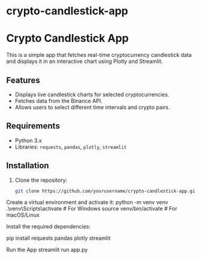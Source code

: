 # crypto-candlestick-app

# Crypto Candlestick App

This is a simple app that fetches real-time cryptocurrency candlestick data and displays it in an interactive chart using Plotly and Streamlit.

## Features
- Displays live candlestick charts for selected cryptocurrencies.
- Fetches data from the Binance API.
- Allows users to select different time intervals and crypto pairs.

## Requirements
- Python 3.x
- Libraries: `requests`, `pandas`, `plotly`, `streamlit`

## Installation

1. Clone the repository:
   ```bash
   git clone https://github.com/yourusername/crypto-candlestick-app.git
Create a virtual environment and activate it:
python -m venv venv
.\venv\Scripts\activate   # For Windows
source venv/bin/activate  # For macOS/Linux

Install the required dependencies:

pip install requests pandas plotly streamlit

Run the App
streamlit run app.py
